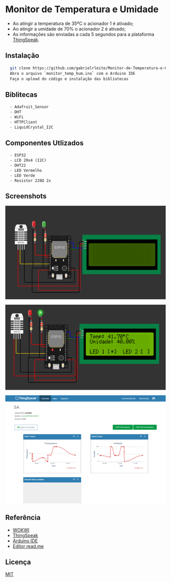 
# Monitor de Temperatura e Umidade

- Ao atingir a temperatura de 35ºC o acionador 1 é ativado;
- Ao atingir a umidade de 70% o acionador 2 é ativado;
- As informações são enviadas a cada 5 segundos para a plataforma [ThingSpeak](https://thingspeak.com/channels/2144388).

## Instalação

```bash
  git clone https://github.com/gabrielrleite/Monitor-de-Temperatura-e-Umidade.git
  Abra o arquivo `monitor_temp_hum.ino` com o Arduino IDE
  Faça o upload do código e instalação das bibliotecas
```
## Biblitecas

```
  - Adafruit_Sensor
  - DHT
  - WiFi
  - HTTPClient
  - LiquidCrystal_I2C
```

## Componentes Utlizados

```
  - ESP32
  - LCD 20x4 (I2C)
  - DHT22
  - LED Vermelho
  - LED Verde
  - Resistor 220Ω 2x
```
## Screenshots

![Circuito Desligado](https://github.com/gabrielrleite/Monitor-de-Temperatura-e-Umidade/blob/main/src/Circuito.png)

![Circuito Ligado](https://github.com/gabrielrleite/Monitor-de-Temperatura-e-Umidade/blob/main/src/Circuito_2.png)

![ThingSpeak](https://github.com/gabrielrleite/Monitor-de-Temperatura-e-Umidade/blob/main/src/ThingSpeakMonitor.png)


## Referência

 - [WOKWI](https://wokwi.com/projects/364472568698491905)
 - [ThingSpeak](https://thingspeak.com/channels/2144388)
 - [Arduino IDE](https://www.arduino.cc/en/software)
 - [Editor read.me](https://readme.so/pt/editor)


## Licença

[MIT](https://choosealicense.com/licenses/mit/)

